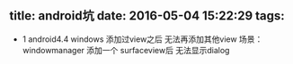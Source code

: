 title: android坑
date: 2016-05-04 15:22:29
tags:
---
- 1 android4.4 windows 添加过view之后 无法再添加其他view
场景：windowmanager 添加一个 surfaceview后 无法显示dialog
